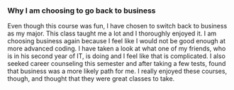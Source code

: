 ### Why I am choosing to go back to business

Even though this course was fun, I have chosen to switch back to business as my major. This class taught me a lot and I thoroughly enjoyed it. I am choosing business again because I feel like I would not be good enough at more advanced coding. I have taken a look at what one of my friends, who is in his second year of IT, is doing and I feel like that is complicated. I also seeked career counseling this semester and after taking a few tests, found that business was a more likely path for me. I really enjoyed these courses, though, and thought that they were great classes to take.
